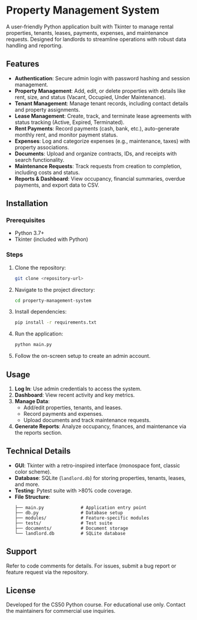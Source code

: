 
# Property Management System

A user-friendly Python application built with Tkinter to manage rental properties, tenants, leases, payments, expenses, and maintenance requests. Designed for landlords to streamline operations with robust data handling and reporting.

## Features

- **Authentication**: Secure admin login with password hashing and session management.
- **Property Management**: Add, edit, or delete properties with details like rent, size, and status (Vacant, Occupied, Under Maintenance).
- **Tenant Management**: Manage tenant records, including contact details and property assignments.
- **Lease Management**: Create, track, and terminate lease agreements with status tracking (Active, Expired, Terminated).
- **Rent Payments**: Record payments (cash, bank, etc.), auto-generate monthly rent, and monitor payment status.
- **Expenses**: Log and categorize expenses (e.g., maintenance, taxes) with property associations.
- **Documents**: Upload and organize contracts, IDs, and receipts with search functionality.
- **Maintenance Requests**: Track requests from creation to completion, including costs and status.
- **Reports & Dashboard**: View occupancy, financial summaries, overdue payments, and export data to CSV.

## Installation

### Prerequisites
- Python 3.7+
- Tkinter (included with Python)

### Steps
1. Clone the repository:
   ```bash
   git clone <repository-url>
   ```
2. Navigate to the project directory:
   ```bash
   cd property-management-system
   ```
3. Install dependencies:
   ```bash
   pip install -r requirements.txt
   ```
4. Run the application:
   ```bash
   python main.py
   ```
5. Follow the on-screen setup to create an admin account.

## Usage

1. **Log In**: Use admin credentials to access the system.
2. **Dashboard**: View recent activity and key metrics.
3. **Manage Data**:
   - Add/edit properties, tenants, and leases.
   - Record payments and expenses.
   - Upload documents and track maintenance requests.
4. **Generate Reports**: Analyze occupancy, finances, and maintenance via the reports section.

## Technical Details

- **GUI**: Tkinter with a retro-inspired interface (monospace font, classic color scheme).
- **Database**: SQLite (`landlord.db`) for storing properties, tenants, leases, and more.
- **Testing**: Pytest suite with >80% code coverage.
- **File Structure**:
  ```
  ├── main.py              # Application entry point
  ├── db.py                # Database setup
  ├── modules/             # Feature-specific modules
  ├── tests/               # Test suite
  ├── documents/           # Document storage
  └── landlord.db          # SQLite database
  ```

## Support

Refer to code comments for details. For issues, submit a bug report or feature request via the repository.

## License

Developed for the CS50 Python course. For educational use only. Contact the maintainers for commercial use inquiries.
